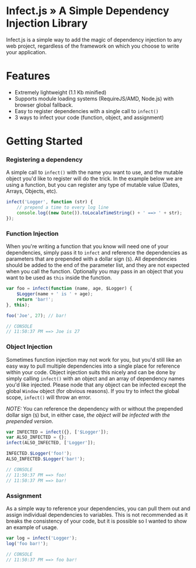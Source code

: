 # Infect.js &raquo; A Simple Dependency Injection Library

Infect.js is a simple way to add the magic of dependency injection to any web project, regardless of the framework on which you choose to write your application.

# Features

 - Extremely lightweight (1.1 Kb minified)
 - Supports module loading systems (RequireJS/AMD, Node.js) with browser global fallback.
 - Easy to register dependencies with a single call to `infect()`
 - 3 ways to infect your code (function, object, and assignment)

# Getting Started

### Registering a dependency
A simple call to `infect()` with the name you want to use, and the mutable object you'd like to register will do the trick. In the example below we are using a function, but you can register any type of mutable value (Dates, Arrays, Objects, etc).

```javascript
infect('Logger', function (str) {
	// prepend a time to every log line
	console.log((new Date()).toLocaleTimeString() + ' ==> ' + str);
});
```

### Function Injection
When you're writing a function that you know will need one of your dependencies, simply pass it to `infect` and reference the dependencies as parameters that are prepended with a dollar sign (`$`). All dependencies should be added to the end of the parameter list, and they are not expected when you call the function. Optionally you may pass in an object that you want to be used as `this` inside the function.

```javascript
var foo = infect(function (name, age, $Logger) {
	$Logger(name + ' is ' + age);
	return 'bar!';
}, this);

foo('Joe', 27); // bar!

// CONSOLE
// 11:50:37 PM ==> Joe is 27
```

### Object Injection
Sometimes function injection may not work for you, but you'd still like an easy way to pull multiple dependencies into a single place for reference within your code. Object injection suits this nicely and can be done by simply calling `infect()` with an object and an array of dependency names you'd like injected. Please node that any object can be infected except the global `Window` object (for obvious reasons). If you try to infect the global scope, `infect()` will throw an error.

*NOTE:* You can reference the dependency with or without the prepended dollar sign (`$`) but, in either case, *the object will be infected with the prepended version*.

```javascript
var INFECTED = infect({}, ['$Logger']);
var ALSO_INFECTED = {};
infect(ALSO_INFECTED, ['Logger']);

INFECTED.$Logger('foo!');
ALSO_INFECTED.$Logger('bar!');

// CONSOLE
// 11:50:37 PM ==> foo!
// 11:50:37 PM ==> bar!
```

### Assignment
As a simple way to reference your dependencies, you can pull them out and assign individual dependencies to variables. This is not recommended as it breaks the consistency of your code, but it is possible so I wanted to show an example of usage.

```javascript
var log = infect('Logger');
log('foo bar!');

// CONSOLE
// 11:50:37 PM ==> foo bar!
```
